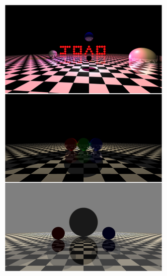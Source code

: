 <center>
  <img src="https://github.com/joao-gg/C-Ray-Tracer/blob/main/render0.png">
</center>

<center>
  <img src="https://github.com/joao-gg/C-Ray-Tracer/blob/main/render1.jpg">
</center>

<center>
  <img src="https://github.com/joao-gg/C-Ray-Tracer/blob/main/render2.jpg">
</center>
